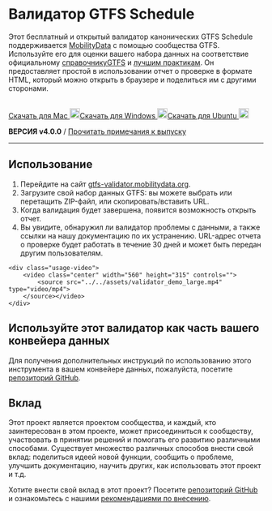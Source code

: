 # Валидатор GTFS Schedule

Этот бесплатный и открытый валидатор канонических GTFS Schedule поддерживается [MobilityData](https://mobilitydata.org) с помощью сообщества GTFS. Используйте его для оценки вашего набора данных на соответствие официальному [справочникуGTFS](reference.md) и [лучшим практикам](best-practices.md). Он предоставляет простой в использовании отчет о проверке в формате HTML, который можно открыть в браузере и поделиться им с другими сторонами.

<!-- <img class="center" src="../../assets/validator_animation.gif" width="150"> -->

<br/>

<div class="usage-buttons">
   <a class="button" href="https://share.mobilitydata.org/validator-installer-mac">Скачать для Mac <img class="icon" src="../../assets/apple.svg" width="20"/></a><a class="button" href="https://share.mobilitydata.org/validator-installer-windows">Скачать для Windows <img class="icon" src="../../assets/windows.svg" width="20"/></a><a class="button" href="https://share.mobilitydata.org/validator-installer-ubuntu">Скачать для Ubuntu <img class="icon" src="../../assets/ubuntu.svg" width="20"/></a>
</a></div>

**ВЕРСИЯ v4.0.0** / [Прочитать примечания к выпуску](https://github.com/MobilityData/gtfs-validator/releases/latest)

<hr/>

## Использование

<div class="usage">
     <div class="usage-list">
        <ol>
            <li>Перейдите на сайт <a href="https://gtfs-validator.mobilitydata.org/">gtfs-validator.mobilitydata.org</a>. </li>
            <li>Загрузите свой набор данных GTFS: вы можете выбрать или перетащить ZIP-файл, или скопировать/вставить URL.</li>
            <li>Когда валидация будет завершена, появится возможность открыть отчет.</li>
            <li>Вы увидите, обнаружил ли валидатор проблемы с данными, а также ссылки на нашу документацию по их устранению. URL-адрес отчета о проверке будет работать в течение 30 дней и может быть передан другим пользователям.</li>
        </ol>
    </div>

    <div class="usage-video">
        <video class="center" width="560" height="315" controls="">
            <source src="../../assets/validator_demo_large.mp4" type="video/mp4">
        </source></video>
    </div>
</div>

## Используйте этот валидатор как часть вашего конвейера данных

Для получения дополнительных инструкций по использованию этого инструмента в вашем конвейере данных, пожалуйста, посетите [репозиторий GitHub](https://github.com/MobilityData/gtfs-validator).

## Вклад

Этот проект является проектом сообщества, и каждый, кто заинтересован в этом проекте, может присоединиться к сообществу, участвовать в принятии решений и помогать его развитию различными способами. Существует множество различных способов внести свой вклад: поделиться идеей новой функции, сообщить о проблеме, улучшить документацию, научить других, как использовать этот проект и т.д.

Хотите внести свой вклад в этот проект? Посетите [репозиторий GitHub](https://github.com/MobilityData/gtfs-validator) и ознакомьтесь с нашими [рекомендациями по внесению](https://github.com/MobilityData/gtfs-validator/blob/master/docs/CONTRIBUTING.md).
